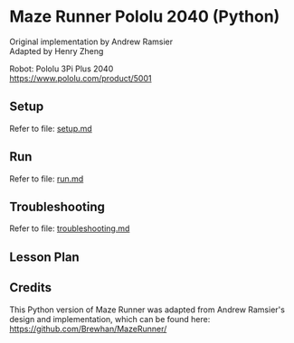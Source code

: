 # Maze Runner Pololu 2040 (Python)
Original implementation by Andrew Ramsier <br />
Adapted by Henry Zheng <br />

Robot: Pololu 3Pi Plus 2040 <br/>
https://www.pololu.com/product/5001

## Setup

Refer to file: [setup.md](setup.md)


## Run

Refer to file: [run.md](run.md)


## Troubleshooting
Refer to file: [troubleshooting.md](troubleshooting.md)

## Lesson Plan




## Credits
This Python version of Maze Runner was adapted from Andrew Ramsier's design and implementation, which can be found here: https://github.com/Brewhan/MazeRunner/

